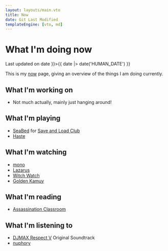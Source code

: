 ```yaml
---
layout: layouts/main.vto
title: Now
date: Git Last Modified
templateEngine: [vto, md]
---
```


# What I'm doing now

<p class="text-sm mb-2">
  Last updated on <time datetime={{ date |> date }}>{{ date |> date('HUMAN_DATE') }}</time>
</p>

This is my [now](https://nownownow.com) page, giving an overview of the things I
am doing currently.

## What I'm working on

- Not much actually, mainly just hanging around!

## What I'm playing

- [SeaBed](https://store.steampowered.com/app/583090/SeaBed/) for
  [Save and Load Club](https://saveandload.club)
- [Haste](https://store.steampowered.com/app/1796470/Haste/)

## What I'm watching

- [mono](https://anilist.co/anime/176246/mono/)
- [Lazarus](https://anilist.co/anime/167336/Lazarus/)
- [Witch Watch](https://anilist.co/anime/180367/Witch-Watch/)
- [Golden Kamuy](https://anilist.co/anime/110355/Golden-Kamuy-3rd-Season/)

## What I'm reading

- [Assassination Classroom](https://anilist.co/manga/69883/Ansatsu-Kyoushitsu/)

## What I'm listening to

- [DJMAX Respect V](https://www.djmaxrespect.com/) Original Soundtrack
- [nuphory](https://nuphory.com/)
